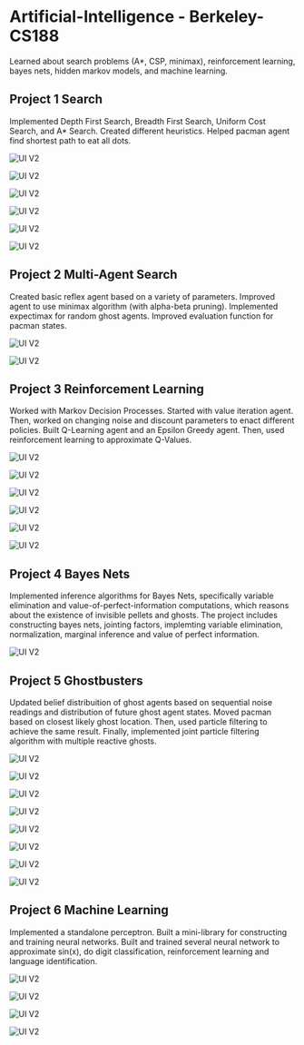 # Artificial-Intelligence - Berkeley-CS188

Learned about search problems (A*, CSP, minimax), reinforcement learning, bayes nets, hidden markov models, and machine learning.


## Project 1 Search

Implemented Depth First Search, Breadth First Search, Uniform Cost Search, and A* Search. Created different heuristics. Helped pacman agent find shortest path to eat all dots.

![UI V2](https://github.com/szzxljr/CS188_Course_Projects/blob/master/Photos/Project1/P1.png)

![UI V2](https://github.com/szzxljr/CS188_Course_Projects/blob/master/Photos/Project1/P2.png)

![UI V2](https://github.com/szzxljr/CS188_Course_Projects/blob/master/Photos/Project1/P3.png)

![UI V2](https://github.com/szzxljr/CS188_Course_Projects/blob/master/Photos/Project1/P4.png)

![UI V2](https://github.com/szzxljr/CS188_Course_Projects/blob/master/Photos/Project1/P5.png)

![UI V2](https://github.com/szzxljr/CS188_Course_Projects/blob/master/Photos/Project1/P6.png)

## Project 2 Multi-Agent Search

Created basic reflex agent based on a variety of parameters. Improved agent to use minimax algorithm (with alpha-beta pruning). Implemented expectimax for random ghost agents. Improved evaluation function for pacman states.

![UI V2](https://github.com/szzxljr/CS188_Course_Projects/blob/master/Photos/Project2/P1.png)

![UI V2](https://github.com/szzxljr/CS188_Course_Projects/blob/master/Photos/Project2/P2.png)

## Project 3 Reinforcement Learning

Worked with Markov Decision Processes. Started with value iteration agent. Then, worked on changing noise and discount parameters to enact different policies. Built Q-Learning agent and an Epsilon Greedy agent. Then, used reinforcement learning to approximate Q-Values.

![UI V2](https://github.com/szzxljr/CS188_Course_Projects/blob/master/Photos/Project3/P1.png)

![UI V2](https://github.com/szzxljr/CS188_Course_Projects/blob/master/Photos/Project3/P2.png)

![UI V2](https://github.com/szzxljr/CS188_Course_Projects/blob/master/Photos/Project3/P3.png)

![UI V2](https://github.com/szzxljr/CS188_Course_Projects/blob/master/Photos/Project3/P4.png)

![UI V2](https://github.com/szzxljr/CS188_Course_Projects/blob/master/Photos/Project3/P5.png)

![UI V2](https://github.com/szzxljr/CS188_Course_Projects/blob/master/Photos/Project3/P6.png)

## Project 4 Bayes Nets
Implemented inference algorithms for Bayes Nets, specifically variable elimination and value-of-perfect-information computations, which reasons about the existence of invisible pellets and ghosts. The project includes constructing bayes nets, jointing factors, implemting variable elimination, normalization, marginal inference and value of perfect information.

![UI V2](https://github.com/szzxljr/CS188_Course_Projects/blob/master/Photos/Project4/P1.png)


## Project 5 Ghostbusters

Updated belief distribuition of ghost agents based on sequential noise readings and distribution of future ghost agent states. Moved pacman based on closest likely ghost location. Then, used particle filtering to achieve the same result. Finally, implemented joint particle filtering algorithm with multiple reactive ghosts.

![UI V2](https://github.com/szzxljr/CS188_Course_Projects/blob/master/Photos/Project5/P1.png)

![UI V2](https://github.com/szzxljr/CS188_Course_Projects/blob/master/Photos/Project5/P2.png)

![UI V2](https://github.com/szzxljr/CS188_Course_Projects/blob/master/Photos/Project5/P3.png)

![UI V2](https://github.com/szzxljr/CS188_Course_Projects/blob/master/Photos/Project5/P4.png)

![UI V2](https://github.com/szzxljr/CS188_Course_Projects/blob/master/Photos/Project5/P5.png)

![UI V2](https://github.com/szzxljr/CS188_Course_Projects/blob/master/Photos/Project5/P6.png)

![UI V2](https://github.com/szzxljr/CS188_Course_Projects/blob/master/Photos/Project5/P7.png)

![UI V2](https://github.com/szzxljr/CS188_Course_Projects/blob/master/Photos/Project5/P8.png)

## Project 6 Machine Learning 

Implemented a standalone perceptron. Built a mini-library for constructing and training neural networks. Built and trained several neural network to approximate sin(x), do digit classification, reinforcement learning and language identification.

![UI V2](https://github.com/szzxljr/CS188_Course_Projects/blob/master/Photos/Project6/function.png)

![UI V2](https://github.com/szzxljr/CS188_Course_Projects/blob/master/Photos/Project6/digit.png)

![UI V2](https://github.com/szzxljr/CS188_Course_Projects/blob/master/Photos/Project6/rl.png)

![UI V2](https://github.com/szzxljr/CS188_Course_Projects/blob/master/Photos/Project6/language.png)






